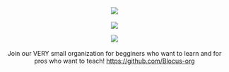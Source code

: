 <div align='center'>
  <img src="https://github-readme-streak-stats.herokuapp.com?user=zqfd&theme=dark&sideLabels=EB5454"/></a><br><br>
  <img src='https://media.giphy.com/media/SwImQhtiNA7io/giphy.gif'>
</div>

<div align='center'>
  
  <img src="https://github-readme-stats.vercel.app/api?username=zqfd&show_icons=true&count_private=true&theme=react&hide_border=true&bg_color=0D1117"/></a><br><br>
  Join our VERY small organization for begginers who want to learn and for pros who want to teach!
  https://github.com/Blocus-org
</div>


